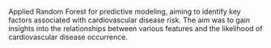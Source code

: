 Applied Random Forest for predictive modeling, aiming to identify key factors associated with cardiovascular disease risk.
The aim was to gain insights into the relationships between various features and the likelihood of cardiovascular disease occurrence.
